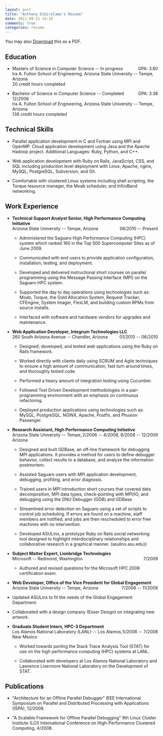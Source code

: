 ```yaml
---
layout: post
title: "Anthony DiGirolamo's Resume"
date: 2011-09-21 14:19
comments: true
categories: resume
---
```


You may also [Download](/downloads/digirolamo_resume.pdf) this as a PDF.

<!-- more -->

Education
---------

* <span style="float:right;">GPA: 3.80</span> Masters of Science in Computer Science -- In progress<br/>
Ira A. Fulton School of Engineering, Arizona State University -- Tempe, Arizona<br/>
20 credit hours completed

* <span style="float:right;">GPA: 3.38</span> Bachelor of Science in Computer Science -- Completed 12/2006<br/>
Ira A. Fulton School of Engineering, Arizona State University -- Tempe, Arizona<br/>
138 credit hours completed

Technical Skills
----------------
* Parallel application development in C and Fortran using MPI and OpenMP. Cloud
  application development using Java and the Apache Hadoop project. Additional
  Languages: Ruby, Python, and C++.

* Web application development with Ruby on Rails, JavaScript, CSS, and SQL
  including production level deployment with Linux, Apache, nginx, MySQL,
  PostgreSQL, Subversion, and Git.

* Comfortable with clustered Linux systems including shell scripting, the Torque
  resource manager, the Moab scheduler, and InfiniBand networking.

Work Experience
---------------

* **Technical Support Analyst Senior, High Performance Computing Initiative**<br/>
<span style="float:right;">06/2010 -- Present</span>
Arizona State University -- Tempe, Arizona

  * Administered the Saguaro High Performance Computing (HPC) system
    which ranked 160 in the Top 500 Supercomputer Sites as of June 2009.

  * Communicated with end users to provide application configuration,
    installation, testing, and deployment.

  * Developed and delivered instructional short courses on parallel
    programming using the Message Passing Interface (MPI) on the Saguaro HPC
    system.

  * Supported the day to day operations using technologies such as: Moab,
    Torque, the Gold Allocation System, Request Tracker, CFEngine, System Imager,
    FlexLM, and building custom RPMs from source installs.

  * Interfaced with software and hardware vendors for upgrades and
    maintenance.

* **Web Application Developer, Integrum Technologies LLC**<br/>
<span style="float:right;">01/2010 -- 06/2010</span>
260 South Arizona Avenue -- Chandler, Arizona

  * Designed, developed, and tested web applications using the Ruby
    on Rails framework.

  * Worked directly with clients daily using SCRUM and Agile
    techniques to ensure a high amount of communication, fast turn around
    times, and thoroughly tested code.

  * Performed a heavy amount of integration testing using Cucumber.

  * Followed Test Driven Development methodologies in a pair-programming
    environment with an emphasis on continuous refactoring.

  * Deployed production applications using technologies such as: MySQL,
    PostgreSQL, NGINX, Apache, Postfix, and Phusion Passenger.

* **Research Assistant, High Performance Computing Initiative**<br/>
<span style="float:right;">2/2006 -- 4/2008, 8/2008 -- 12/2009</span>
Arizona State University -- Tempe, Arizona

  * Designed and built GDBase, an off-line framework for debugging MPI
    applications. It provides a method for users to define debugger behavior,
    collect results to a database, and analyze the information postmortem.

  * Assisted Saguaro users with MPI application development, debugging, profiling,
    and error diagnosis.

  * Trained users in MPI introduction short courses that covered data
    decomposition, MPI data types, check-pointing with MPI/IO, and debugging using
    the GNU Debugger (GDB) and GDBase.

  * Streamlined error detection on Saguaro using a set of scripts to control job
    scheduling. If errors are found on a machine, staff members are notified, and
    jobs are then rescheduled to error free machines with no intervention.

  * Developed ASULinx, a prototype Ruby on Rails social networking tool designed
    to highlight interdisciplinary relationships and collaborative research in a
    graphical manner.  (asulinx.asu.edu})

* **Subject Matter Expert, Lionbridge Technologies**<br/>
<span style="float:right;">7/2009</span>
Microsoft -- Redmond, Washington

  * Authored and revised questions for the Microsoft HPC 2008
	  certification exam.

* **Web Developer, Office of the Vice President for Global Engagement**<br/>
<span style="float:right;">7/2008 -- 11/2008</span>
Arizona State University -- Tempe, Arizona

* Updated ASULinx to fit the needs of the Global Engagement Department.

* Collaborated with a design company (Esser Design) on integrating new artwork.

* **Graduate Student Intern, HPC-3 Department**<br/>
<span style="float:right;">5/2008 -- 7/2008</span>
Los Alamos National Laboratory (LANL) -- Los Alamos, New Mexico

  * Worked towards porting the Stack Trace Analysis Tool (STAT) for use on the
    high performance computing (HPC) systems at LANL.

  * Collaborated with developers at Los Alamos National Laboratory and Lawrence
    Livermore National Laboratory on the Development of STAT.


Publications
------------

* "Architecture for an Offline Parallel Debugger" IEEE International Symposium
  on Parallel and Distributed Processing with Applications (ISPA), 12/2008.

* "A Scalable Framework for Offline Parallel Debugging" 9th Linux Cluster
  Institute (LCI) International Conference on High-Performance Clustered
  Computing, 4/2008.

